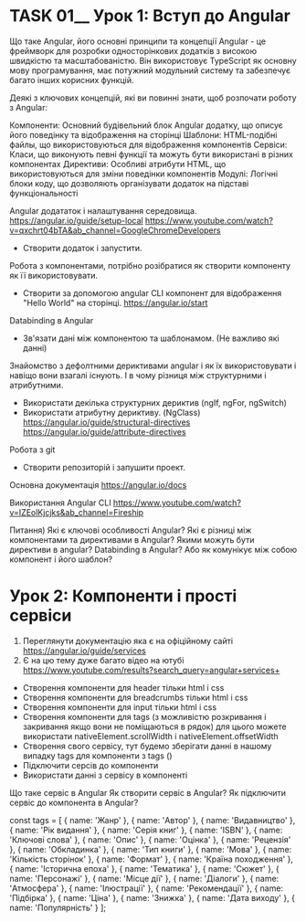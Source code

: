 ________________TASK 01__________________
Урок 1: Вступ до Angular
========================
Що таке Angular, його основні принципи та концепції
Angular - це фреймворк для розробки односторінкових додатків з високою швидкістю та масштабованістю. Він 
використовує TypeScript як основну мову програмування, має потужний модульний систему та забезпечує багато 
інших корисних функцій.

Деякі з ключових концепцій, які ви повинні знати, щоб розпочати роботу з Angular:

Компоненти: Основний будівельний блок Angular додатку, що описує його поведінку та відображення на сторінці
Шаблони: HTML-подібні файлы, що використовуються для відображення компонентів
Сервіси: Класи, що виконують певні функції та можуть бути використані в різних компонентах
Директиви: Особливі атрибути HTML, що використовуються для зміни поведінки компонентів
Модулі: Логічні блоки коду, що дозволяють організувати додаток на підставі функціональності


Аngular додататок і налаштування середовища. 
https://angular.io/guide/setup-local
https://www.youtube.com/watch?v=qxchrt04bTA&ab_channel=GoogleChromeDevelopers
* Створити додаток і запустити.

Робота з компонентами, потрібно розібратися як створити компоненту як її використовувати.
* Створити за допомогою angular CLI компонент для відображення "Hello World" на сторінці. 
https://angular.io/start

Databinding в Angular
* Зв'язати дані між компонентою та шаблонамом. (Не важливо які данні)

Знайомство з дефолтними дериктивами angular і як їх використовувати і навіщо вони взагалі існують. І в чому різниця
між структурними і атрибутними.
* Використати декілька структурних дериктив (ngIf, ngFor, ngSwitch)
* Використати атрибутну дериктиву. (NgClass) 
https://angular.io/guide/structural-directives 
https://angular.io/guide/attribute-directives


Робота з git
* Створити репозиторій і запушити проект.

Основна документація
https://angular.io/docs

Використання Angular CLI
https://www.youtube.com/watch?v=IZEolKjcjks&ab_channel=Fireship


Питання)
Які є ключові особливості Angular?
Які є різниці між компонентами та директивами в Angular?
Якими можуть бути директиви в angular?
Databinding в Angular? Або як комунікує між собою компонент і його шаблон?


Урок 2: Компоненти і прості сервіси
========================

1) Переглянути документацію яка є на офіційному сайті  https://angular.io/guide/services
2) Є на цю тему дуже багато відео на ютубі https://www.youtube.com/results?search_query=angular+services+

* Створення компоненти для header тільки html і css 
* Створення компоненти для breadcrumbs тільки html і css 
* Створення компоненти для input тільки html і css 
* Створення компоненти для tags (з можливістю розкривання і закривання якщо вони не поміщаються в рядок)
    для цього можете використати nativeElement.scrollWidth і nativeElement.offsetWidth
* Створення свого сервісу, тут будемо зберігати данні в нашому випадку tags для компоненти з tags ()
* Підключити серсів до компоненти
* Використати данні з сервісу в компоненті

Що таке сервіс в Angular
Як створити сервіс в Angular?
Як підключити сервіс до компонента в Angular?

const tags = [
  { name: 'Жанр' },
  { name: 'Автор' },
  { name: 'Видавництво' },
  { name: 'Рік видання' },
  { name: 'Серія книг' },
  { name: 'ISBN' },
  { name: 'Ключові слова' },
  { name: 'Опис' },
  { name: 'Оцінка' },
  { name: 'Рецензія' },
  { name: 'Обкладинка' },
  { name: 'Тип книги' },
  { name: 'Мова' },
  { name: 'Кількість сторінок' },
  { name: 'Формат' },
  { name: 'Країна походження' },
  { name: 'Історична епоха' },
  { name: 'Тематика' },
  { name: 'Сюжет' },
  { name: 'Персонажі' },
  { name: 'Місце дії' },
  { name: 'Діалоги' },
  { name: 'Атмосфера' },
  { name: 'Ілюстрації' },
  { name: 'Рекомендації' },
  { name: 'Підбірка' },
  { name: 'Ціна' },
  { name: 'Знижка' },
  { name: 'Дата виходу' },
  { name: 'Популярність' }
];

